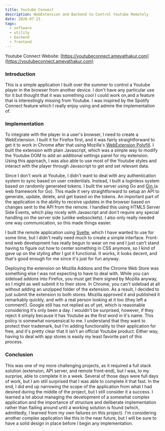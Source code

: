 ```yaml
---
title: Youtube Connect
description: WebExtension and Backend to Control Youtube Remotely
date: 2020-07-21
tags:
  - software
  - utility
  - backend
  - frontend
---
```

Youtube Connect Website: [https://youtubeconnect.ameyathakur.com](https://youtubeconnect.ameyathakur.com)

### Introduction

This is a simple application I built over the summer to control a Youtube player in the browser from another device. I don't have any particular use for it but thought that it was something cool I could work on,and a feature that is interestingly missing from Youtube. I was inspired by the Spotify Connect feature which I really enjoy using and admire the implementation of. 

### Implementation

To integrate with the player in a user's browser, I need to create a WebExtension. I built it for Firefox first, and it was fairly straightforward to get it to work in Chrome after that using Mozilla's [WebExtension Polyfill](https://github.com/mozilla/webextension-polyfill). I built the extension with plain Javascript, which was a simple way to modify the Youtube DOM to add an additional settings panel for my extension. Using this approach, I was also able to use most of the Youtube styles and interact with the player through Javascript to get and set relevant data. 

Since I don't work at Youtube, I didn't want to deal with any authentication system to sync based on user credentials. Instead, I built a loginless system based on randomly generated tokens. I built the server using Go and [Gin ](https://github.com/gin-gonic/gin)(a web framework for Go). This made it very straightforward to setup an API to generate, update, delete, and get based on the tokens. An important part of the application is the ability to receive updates in the browser based on changes sent to the API from the remote. I handled this using HTML5 Server Side Events, which play nicely with Javascript and don't require any special handling on the server side (unlike websockets). I also only really needed one way communication, so this made things easier. 

I built the remote application using [Svelte](https://svelte.dev/), which I have wanted to use for some time, but I didn't really need much to create a simple interface. Front-end web development has really begun to wear on me and I just can't stand having to figure out how to center something in CSS anymore, so I kind of gave up on the styling after I got it functional. It works, it looks decent, and that's good enough for me since it's just for fun anyway. 

Deploying the extension on Mozilla Addons and the Chrome Web Store was something else I was not expecting to have to deal with. While you can sideload addons into Firefox, you must get them signed by Mozilla anyway, so I might as well submit it to their store. In Chrome, you can't sideload at all without adding an unzipped folder of the extension. As a result, I decided to just submit the extension to both stores. Mozilla approved it and published it remarkably quickly, and with a real person looking at it too (they left a comment!). Google still has not replied as of yet, which is reasonable considering it's only been a day. I wouldn't be surprised, however, if they reject it simply because it has Youtube as the first word in it's name. This policy is somewhat nonsensical to me. I understand that they want to protect their trademark, but I'm adding functionality to their application for free, and it's pretty clear that it isn't an official Youtube product. Either way, having to deal with app stores is easily my least favorite part of this process.

### Conclusion

This was one of my more challenging projects, as it required a full stack solution (extension, API server, and remote front-end), but I was, to my surprise, able to complete it in a week. Several of those days were full days of work, but I am still surprised that I was able to complete it that fast. In the end, I did end up narrowing the scope of the application from what I had desired during the middle of the project, but I still consider it a success. I learned a lot about managing the development of a somewhat complex application and the importance of structure and deliberate implementation rather than flailing around until a working solution is found (which, admittedly, I learned from my own failures on this project). I'm considering another complex application like this in the near future, but I will be sure to have a solid design in place before I begin any implementation.
